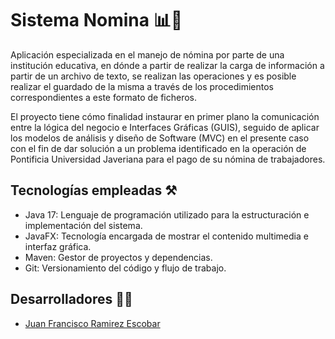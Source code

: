 # Sistema Nomina 📊💼 

Aplicación especializada en el manejo de nómina por parte de una institución educativa, en dónde a partir de realizar la carga de información a partir de un archivo de texto, se realizan las operaciones y es posible realizar el guardado de la misma a través de los procedimientos correspondientes a este formato de ficheros.

El proyecto tiene cómo finalidad instaurar en primer plano la comunicación entre la lógica del negocio e Interfaces Gráficas (GUIS), seguido de aplicar los modelos de análisis y diseño de Software (MVC) en el presente caso con el fin de dar solución a un problema identificado en la operación de Pontificia Universidad Javeriana para el pago de su nómina de trabajadores.

## Tecnologías empleadas ⚒
- Java 17: Lenguaje de programación utilizado para la estructuración e implementación del sistema.
- JavaFX: Tecnología encargada de mostrar el contenido multimedia e interfaz gráfica.
- Maven: Gestor de proyectos y dependencias.
- Git: Versionamiento del código y flujo de trabajo.

## Desarrolladores 👨‍💻
- [Juan Francisco Ramirez Escobar](https://github.com/juanfra312003)

